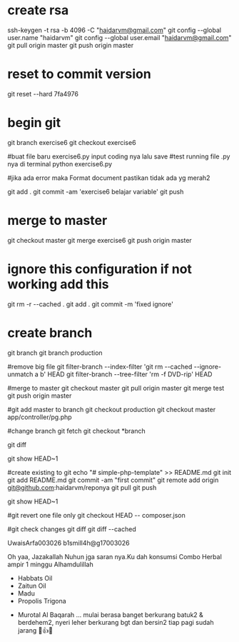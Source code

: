 # create rsa
ssh-keygen -t rsa -b 4096 -C "haidarvm@gmail.com"
git config --global user.name "haidarvm"
git config --global user.email "haidarvm@gmail.com"
git pull origin master
git push origin master

# reset to commit version
git reset --hard 7fa4976


# begin git
git branch exercise6
git checkout exercise6

#buat file baru exercise6.py input coding nya lalu save
#test running file .py nya di terminal
python exercise6.py

#jika ada error maka Format document pastikan tidak ada yg merah2


git add .
git commit -am 'exercise6 belajar variable'
git push


# merge to master
git checkout master
git merge exercise6
git push origin master


# ignore this configuration if not working add this
git rm -r  --cached .
git add .
git commit -m 'fixed ignore'


# create branch
git branch
git branch production


#remove big file
git filter-branch --index-filter 'git rm --cached --ignore-unmatch a b' HEAD
git filter-branch --tree-filter 'rm -f DVD-rip' HEAD

#merge to master
git checkout master
git pull origin master
git merge test
git push origin master

#git add master to branch
git checkout production
git checkout master app/controller/pg.php

#change branch
git fetch
git checkout *branch

git diff



git show HEAD~1


#create existing to git
echo "# simple-php-template" >> README.md
git init
git add README.md
git commit -am "first commit"
git remote add origin git@github.com:haidarvm/reponya
git pull 
git push 


git show HEAD~1


#git revert one file only
git checkout HEAD -- composer.json


#git check changes
git diff
git diff --cached





























UwaisArfa003026
b1smill4h@g17003026


Oh yaa, Jazakallah Nuhun jga saran nya.Ku dah konsumsi Combo Herbal ampir 1 minggu Alhamdulillah
- Habbats Oil
- Zaitun Oil
- Madu
- Propolis Trigona 

+ Murotal Al Baqarah ... mulai berasa banget berkurang batuk2 & berdehem2, nyeri leher berkurang bgt
dan bersin2 tiap pagi sudah jarang 🙏👍😊
